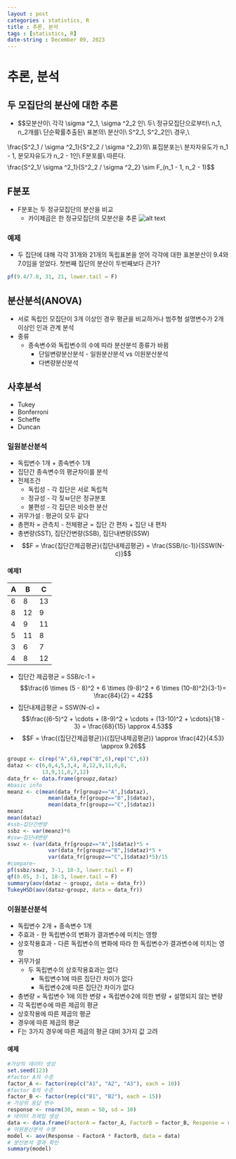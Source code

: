 ```yaml
---
layout : post
categories : statistics, R
title : 추론, 분석
tags : [statistics, R]
date-string : December 09, 2023
---
```


# 추론, 분석

## 두 모집단의 분산에 대한 추론
 - $$모분산이\ 각각 \sigma ^2_1, \sigma ^2_2 인\ 두\ 정규모집단으로부터\ n_1,\
   n_2개를\ 단순확률추출된\ 표본의\ 분산이\ S^2_1, S^2_2인\ 경우,\
   
 \frac{S^2_1 / \sigma ^2_1}{S^2_2 / \sigma ^2_2}의\ 표집분포는\ 분자자유도가 n_1 - 1, 분모자유도가 n_2 - 1인\ F분포를\ 따른다.$$
  $$\frac{S^2_1/ \sigma ^2_1}{S^2_2 / \sigma ^2_2} \sim F\_(n_1 - 1, n_2 - 1)$$

## F분포
 - F분포는 두 정규모집단의 분산을 비교
   - 카이제곱은 한 정규모집단의 모분산을 추론
![alt text](https://upload.wikimedia.org/wikipedia/commons/thumb/7/74/F-distribution_pdf.svg/405px-F-distribution_pdf.svg.png)

### 예제
 - 두 집단에 대해 각각 31개와 21개의 독립표본을 얻어 각각에 대한 표본분산이 9.4와 7.0임을 얻었다. 첫번째 집단의 분산이 두번째보다 큰가?

```R
pf(9.4/7.0, 31, 21, lower.tail = F)
```

## 분산분석(ANOVA)
 - 서로 독립인 모집단이 3개 이상인 경우 평균을 비교하거나 범주형 설명변수가 2개 이상인 인과 관계 분석
 - 종류
   - 종속변수와 독립변수의 수에 따라 분산분석 종류가 바뀜
     - 단일변량분산분석 - 일원분산분석 vs 이원분산분석
     - 다변량분산분석

## 사후분석
 - Tukey
 - Bonferroni
 - Scheffe
 - Duncan

### 일원분산분석
 - 독립변수 1개 + 종속변수 1개
 - 집단간 종속변수의 평균차이를 분석
 - 전제조건
   - 독립성 - 각 집단은 서로 독립적
   - 정규성 - 각 짖ㅂ단은 정규분포
   - 불편성 - 각 집단은 비슷한 분산
 - 귀무가설 : 평균이 모두 같다
 - 총편차 = 관측치 - 전체평균 = 집단 간 편차 + 집단 내 편차
 - 총변량(SST), 집단간변량(SSB), 집단내변량(SSW)
 - $$F = \frac{집단간제곱평균}{집단내제곱평균} = \frac{SSB/(c-1)}{SSW(N-c)}$$

#### 예제1

|A|B|C|
|--|--|--|
|6|8|13|
|8|12|9|
|4|9|11|
|5|11|8|
|3|6|7|
|4|8|12|

 - 집단간 제곱평균 = SSB/c-1
  = $$\frac{6 \times (5 - 8)^2 + 6 \times (9-8)^2 + 6 \times (10-8)^2}{3-1}= \frac{84}{2} = 42$$
 - 집단내제곱평균 = SSW(N-c)
  = $$\frac{(6-5)^2 + \cdots + (8-9)^2 + \cdots + (13-10)^2 + \cdots}{18 - 3} = \frac{68}{15} \approx 4.53$$
 - $$F = \frac{(집단간제곱평균)}{(집단내제곱평균)} \approx \frac{42}{4.53} \approx 9.26$$

```R
groupz <- c(rep("A",6),rep("B",6),rep("C",6))
dataz <- c(6,8,4,5,3,4, 8,12,9,11,6,8, 
           13,9,11,8,7,12)
data_fr <- data.frame(groupz,dataz)
#basic info
meanz <- c(mean(data_fr[groupz=="A",]$dataz),
             mean(data_fr[groupz=="B",]$dataz),
             mean(data_fr[groupz=="C",]$dataz))
meanz
mean(dataz)
#ssb~집단간변량
ssbz <- var(meanz)*6
#ssw~집단내변량
sswz <- (var(data_fr[groupz=="A",]$dataz)*5 +
             var(data_fr[groupz=="B",]$dataz)*5 +
             var(data_fr[groupz=="C",]$dataz)*5)/15
#compare~
pf(ssbz/sswz, 3-1, 18-3, lower.tail = F)
qf(0.05, 3-1, 18-3, lower.tail = F)
summary(aov(dataz ~ groupz, data = data_fr))
TukeyHSD(aov(dataz~groupz, data = data_fr))
```

### 이원분산분석
 - 독립변수 2개 + 종속변수 1개
 - 주효과 - 한 독립변수의 변화가 결과변수에 미치는 영향
 - 상호작용효과 - 다른 독립변수의 변화에 따라 한 독립변수가 결과변수에 미치는 영향
 - 귀무가설
   - 두 독립변수의 상호작용효과는 없다
     - 독립변수1에 따른 집단간 차이가 없다
     - 독립변수2에 따른 집단간 차이가 없다
 - 총변량 = 독립변수 1에 의한 변량 + 독립변수2에 의한 변량 + 설명되지 않는 변량
 - 각 독립변수에 따른 제곱의 평균
 - 상호작용에 따른 제곱의 평균
 - 경우에 따른 제곱의 평균
 - F는 3가지 경우에 따른 제곱의 평균 대비 3가지 값 고려

#### 예제

```R
#가상의 데이터 생성
set.seed(123)
#factor A의 수준
factor_A <- factor(rep(c("A1", "A2", "A3"), each = 10))
#factor B의 수준
factor_B <- factor(rep(c("B1", "B2"), each = 15))
# 가상의 응답 변수
response <- rnorm(30, mean = 50, sd = 10)
# 데이터 프레임 생성
data <- data.frame(FactorA = factor_A, FactorB = factor_B, Response = response)
# 이원분산분석 수행
model <- aov(Response ~ FactorA * FactorB, data = data)
# 분산분석 결과 확인
summary(model)
```